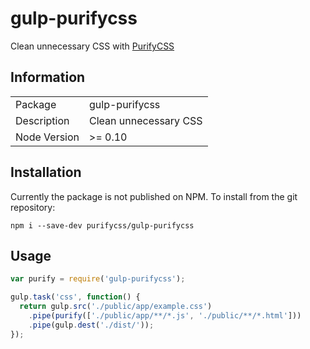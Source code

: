 # gulp-purifycss

Clean unnecessary CSS with [PurifyCSS](https://github.com/purifycss/purifycss)

## Information

<table>
<tr>
<td>Package</td><td>gulp-purifycss</td>
</tr>
<tr>
<td>Description</td>
<td>Clean unnecessary CSS</td>
</tr>
<tr>
<td>Node Version</td>
<td>>= 0.10</td>
</tr>
</table>

## Installation
Currently the package is not published on NPM. To install from the git repository:

`npm i --save-dev purifycss/gulp-purifycss`

## Usage

```js
var purify = require('gulp-purifycss');

gulp.task('css', function() {
  return gulp.src('./public/app/example.css')
    .pipe(purify(['./public/app/**/*.js', './public/**/*.html']))
    .pipe(gulp.dest('./dist/'));
});
```
